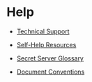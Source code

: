 [title]: # (Help)
[tags]: # (Help)
[priority]: # (200)

# Help

* [Technical Support](technical-support/index.md)

* [Self-Help Resources](self-help-resources/index.md)

* [Secret Server Glossary](secret-server-glossary/index.md)

* [Document Conventions](document-conventions/index.md)
